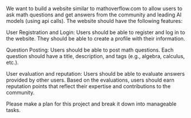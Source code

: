 We want to build a website similar to mathoverflow.com to allow users to ask math questions and get answers from the community and leading AI models (using api calls). The website should have the following features:

User Registration and Login: Users should be able to register and log in to the website. They should be able to create a profile with their information.

Question Posting: Users should be able to post math questions. Each question should have a title, description, and tags (e.g., algebra, calculus, etc.).

User evaluation and reputation: Users should be able to evaluate answers provided by other users. Based on the evaluations, users should earn reputation points that reflect their expertise and contributions to the community.

Please make a plan for this project and break it down into manageable tasks.
